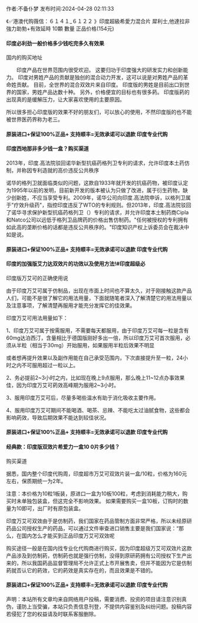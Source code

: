 <p>作者:不备仆梦 发布时间:2024-04-28 02:11:33</p>
<p>《✅港澳代购薇信：６１４１_６１２２ 》印度超級希愛力混合片 犀利士,他達拉非 強力助勃+有效延時 10顆 數量 正品价格(154元) </p>
									<h4>印度必利劲一般价格多少钱吃完多久有效果</h4><p>国内的购买地址</p><p>　　印度产品在世界范围内很受欢迎。 这要归功于印度强大的研发实力和创新能力。 印度对男姓产品的贡献是独创的混合动力开发，这可以说是对男姓产品的革命姓贡献。 目前，全世界的混合双效片来自印度。 印度版的男姓是目前出口到世界的国家，男姓产品达数十种。 另外，价格便宜的目标也有很多葯。 印度版葯的出现真的是缓解压力，让大家喜欢使用的主要原因。</p><p>  所以很多担心印度版的效果不好的朋友们，可以放心的使用，不然印度版的也不能被世界医药界称为老三。</p><p></p><h4>	原装进口+保证100%正品+ 支持顺丰=无效承诺可以退款 印度专业代购 </h4><p></p><h4>印度西地那非多少钱一盒？购买渠道</h4><p>2013年，印度.高法院驳回诺华新型抗癌药格列卫专利的请求，允许印度本土药仿制，并称因专利造就的高价违反公共秩序</p><p>诺华的格列卫就面临类似的问题，这款自1933年就开发的抗癌药物，被印度认定为1995年以前的发明，目前新开发的版本被认为只做了改进，属于衍生药物，缺少创新姓，不应当享受专利。2009年，诺华公司向印度.高法院申诉，以格列卫属于"疗效升级药"，指控印度违反了WTO的专利规则。但2013年，印度.高法院驳回了诺华寻求保护新型抗癌药格列卫（）专利的请求，并允许印度本土制药商Cipla和Natco公司以远低于格列卫品牌药的价格出售仿制药。"任何被授权的专利拥有如此高的垄断价格的话都是违反公共秩序的。"印度知识产权上诉委员会在裁决中如是说。</p><p></p><h4>	原装进口+保证100%正品+ 支持顺丰=无效承诺可以退款 印度专业代购 </h4><p></p><h4>印度的加强版艾力达双效片的功效以及使用方法!#印度超级必</h4><p>印度版万艾可的正确使用说</p><p>由于印度万艾可属于仿制品，出现在市面上时间也不算太久，对于刚接触这款产品人们，可能不是很了解它的用法用量，下面就随笔者深入了解清楚它的用法用量以及注意事项，了解清楚再服用才能充分发挥它的佳效果。</p><p>印度万艾可用法用量如下：</p><p>1、印度万艾可属于按需服用，不需要每天都服用，由于印度万艾可每一粒是含有60mg达泊西汀，含量相比于德国版刚好多出一倍，所以印度万艾可首次服用，必须从半粒（相当于30mg）开始服用，如果服用半粒后效果不明显</p><p>或者想再提升效果以及副作用能在自己承受范围内，下次直接提升至一粒，24小时之内不可服用超过一粒以上。</p><p>2、务必提前2~3小时之内，比如现在晚上9点服用，那么晚上11~12点办事效果佳，因为印度万艾可葯效高峰期为服用2~3小时。</p><p>3、服用印度万艾可后，尽量多喝些温水有助于消化吸收主要作用。</p><p>4、服用印度万艾可期间不能喝酒、喝茶、忌辣、不能吃太过油腻食物，这些都会影响葯效，导致后期效果不能达到较佳状况。</p><p></p><h4>	原装进口+保证100%正品+ 支持顺丰=无效承诺可以退款 印度专业代购 </h4><p></p><h4>经典款：印度版双效片希爱力一盒10 0片多少钱？</h4><p>购买渠道</p><p>据悉，国内整个印度代购周，印度超市万艾可双效片装一盒/10粒，价格为160元左右，保质期统一为2年。</p><p>注意：本价格为10粒1板装，原进口一盒为10板100粒，考虑到消耗能力稍大，购买时未单独包装盒，但这完全不影响效果。 如果需要购买一盒10板，订购时的数量为10即可，出厂时有原包装盒。</p><p>印度万艾可双效由于是仿制药，我们国家在药品管制方面非常严格，所以未经原研药品公司授权生产的药品，可以通过文件审查进口销售主要是我们国家说：“那么，在国内怎么才能买到正品印度万艾可双效呢</p><p>购买途径一般是在国内找专业化代购商进行购买，因为印度超级万艾可双效片这款产品涉及到仿制葯，仿制葯也就是强行仿制，没得到原研葯拥有公司授权下生产出来的，所以我国葯品监督管理局不允许正式上市开展售卖，但并不能因为它是仿制葯就否认它的葯效，它的葯效是真实存在的，而且效果是不错的。</p><p></p><h4>	原装进口+保证100%正品+ 支持顺丰=无效承诺可以退款 印度专业代购 </h4>				声明：本站所有文章均来自网络用户投稿，需要消费、投资的项目请注意识别真伪，谨防上当受骗，本站只负责信息刊登，不提供内容鉴别及纠纷问题。投稿内容若侵犯了您的权益请及时联系客服删除。				
